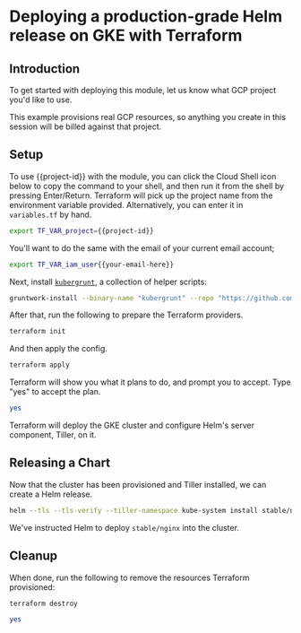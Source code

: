 # Deploying a production-grade Helm release on GKE with Terraform

## Introduction

<walkthrough-author name="rileykarson@google.com" analyticsId="UA-125550242-1" tutorialName="gruntwork_google_gke" repositoryUrl="https://github.com/gruntwork-io/terraform-google-gke"></walkthrough-author>

To get started with deploying this module, let us know what GCP project you'd like to use.

<walkthrough-project-billing-setup></walkthrough-project-billing-setup>

This example provisions real GCP resources, so anything you create in this session will be billed against that project.

## Setup

To use {{project-id}} with the module, you can click the Cloud Shell icon below to copy the command
to your shell, and then run it from the shell by pressing Enter/Return. Terraform will pick up
the project name from the environment variable provided. Alternatively, you can enter it in `variables.tf` by hand.

```bash
export TF_VAR_project={{project-id}}
```

You'll want to do the same with the email of your current email account;

```bash
export TF_VAR_iam_user{{your-email-here}}
```

Next, install [`kubergrunt`](https://github.com/gruntwork-io/kubergrunt), a collection of helper scripts:

```bash
gruntwork-install --binary-name "kubergrunt" --repo "https://github.com/gruntwork-io/kubergrunt" --tag "v0.3.6"
```

After that, run the following to prepare the Terraform providers.

```bash
terraform init
```

And then apply the config.

```bash
terraform apply
```

Terraform will show you what it plans to do, and prompt you to accept. Type "yes" to accept the plan.

```bash
yes
```

Terraform will deploy the GKE cluster and configure Helm's server component, Tiller, on it.

## Releasing a Chart

Now that the cluster has been provisioned and Tiller installed, we can create a Helm release.

```bash
helm --tls --tls-verify --tiller-namespace kube-system install stable/nginx
```

We've instructed Helm to deploy `stable/nginx` into the cluster.

## Cleanup

When done, run the following to remove the resources Terraform provisioned:

```bash
terraform destroy
```
```bash
yes
```
